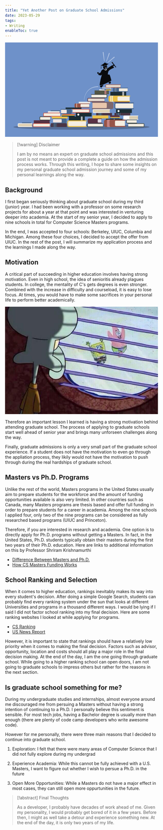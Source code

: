 ```yaml
---
title: "Yet Another Post on Graduate School Admissions"
date: 2023-05-29
tags:
- Writing
enableToc: true
---
```


<p align="center">
  <img src="/notes/images/gradschool_1.jpg" alt="Sublime's custom image"/>
</p>

> [!warning] Disclaimer
> 
> I am by no means an expert on graduate school admissions and
> this post is not meant to provide a complete a guide on how
> the admission process works. Through this writing, I hope
> to share some insights on my personal graduate school admission
> journey and some of my personal learnings along the way.
## Background

I first began seriously thinking about graduate school during
my third (junior) year. I had been working with a professor
on some research projects for about a year at that point and was
interested in venturing deeper into academia. At the start of my senior year, 
I decided to apply to nine schools in total for Computer Science
Masters programs. 

In the end, I was accepted to four schools: Berkeley, UIUC,
 Columbia and Michigan. Among these four choices, I decided 
 to accept the offer from UIUC. In the rest of the post,
 I will summarize my application process and the learnings
 I made along the way.

## Motivation
A critical part of succeeding in higher education involves
having strong motivation. Even in high school, the idea of 
senioritis already plagues students. In college, the mentality
of C's gets degrees is even stronger. Combined with the increase
in difficulty and courseload, it is easy to lose focus. At times,
you would have to make some sacrifices in your personal life to
perform better academically.

<p align="center">
  <img src="/notes/images/gradschool_2.jpg" alt="It be like that"/>
</p>

Therefore an important lesson I learned is having a strong
motivation behind attending graduate school. The process of
applying to graduate schools start well ahead of senior year
and brings many unforseen challenges along the way. 

Finally, graduate admissions is only a very small part
of the graduate school experience. If a student does not have
the motivation to even go through the appliation process, they
likily would not have the motivation to push through during
the real hardships of graduate school.

## Masters vs Ph.D. Programs
Unlike the rest of the world, Masters programs in the United States usually
aim to prepare students for the workforce and the amount
of funding opportunities available is also very limited. In other
countries such as Canada, many Masters programs are thesis based
and offer full funding in order to prepare students for a career
in academia. Among the nine schools I applied four, only two of
the nine programs can be considered as fully researched based 
programs (UIUC and Princeton). 

Therefore, if you are interested in research and academia. One
option is to directly apply for Ph.D. programs without getting
a Masters. In fact, in the United States, Ph.D. students typically
obtain their masters during the first two years of their Ph.D.
education. Here are links to additional information on this by
Professor Shriram Krishnamurthi

- [Difference Between Masters and Ph.D.](https://parentheticallyspeaking.org/articles/us-cs-phd-faq/#%28part._.What_s_the_difference_between_a_master_s_and_a_.Ph.D_%29)
- [How CS Masters Funding Works](https://cs.brown.edu/~sk/Memos/Funding-CS-Grad-School/)

## School Ranking and Selection
When it comes to higher education, rankings inevitably makes its way
into every student's decision. After doing a simple Google Search,
students can probably find every ranking system under the sun that
looks at different Universities and programs in a thousand different
ways. I would be lying if I said I did not factor school ranking
into my final decision. Here are some ranking websites I looked at while
applying for programs.

- [CS Ranking](https://csrankings.org/#/index?all&us)
- [US News Report](https://www.usnews.com/best-graduate-schools/top-science-schools/computer-science-rankings)

However, it is important to state that rankings should have a relatively
low priority when it comes to making the final decision. Factors such as
advisor, opportunity, location and costs should all play a major role 
in the final decision making. At the end of the day, I am the one going 
through graduate school. While going to a higher ranking school can
open doors, I am not going to graduate schools to impress others but rather
for the reasons in the next section. 

## Is graduate school something for me?
During my undergraduate studies and internships, almost everyone around me
discouraged me from persuing a Masters without having a strong intention of
continuing to a Ph.D. I personally believe this sentiment is sensible.
For most tech jobs, having a Bachelor degree is usually more than enough 
(there are plenty of code camp developers who write awesome code).

However for me personally, there were three main reasons that I decided to
continue into graduate school.

1. Exploration: I felt that there were many areas of Computer Science
that I did not fully explore during my undergrad

2. Experience Academia: While this cannot be fully achieved with a U.S. Masters,
I want to figure out whether I wish to persue a Ph.D. in the future

3. Open More Opportunities: While a Masters do not have a major effect in most cases,
they can still open more oppurtunities in the future.



> [!abstract] Final Thoughts
> 
> As a developer, I probably have decades of work ahead of me.
> Given my personality, I would probably get bored of it in a 
> few years. Before then, I might as well take a detour and 
> experience something new. At the end of the day, it is only
> two years of my life.


